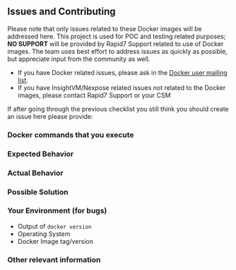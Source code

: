 ## Issues and Contributing

Please note that only issues related to these Docker images will be addressed here. This project is used for POC and 
testing related purposes; __NO SUPPORT__ will be provided by Rapid7 Support related to use of Docker images. The team
uses best effort to address issues as quickly as possible, but appreciate input from the community as well.

* If you have Docker related issues, please ask in the [Docker user mailing list](https://groups.google.com/forum/#!forum/docker-user).
* If you have InsightVM/Nexpose related issues not related to the Docker images, please contact Rapid7 Support or your CSM

If after going through the previous checklist you still think you should create an issue here please provide:


### Docker commands that you execute

### Expected Behavior
<!--- If you're describing a bug, tell us what should happen. -->
<!--- If you're suggesting a change/improvement, tell us how it should work. -->

### Actual Behavior
<!--- If describing a bug, tell us what happens instead of the expected behavior. -->
<!--- If suggesting a change/improvement, explain the difference from current behavior. -->

### Possible Solution
<!--- Suggest a fix for the bug, -->
<!--- or ideas how to implement the improvement or change. -->

### Your Environment (for bugs)
* Output of `docker version`
* Operating System
* Docker Image tag/version

### Other relevant information